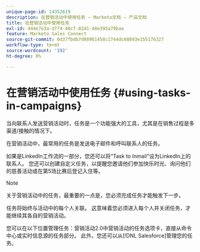 ```yaml
---
unique-page-id: 14352619
description: 在营销活动中使用任务 — Marketo文档 — 产品文档
title: 在营销活动中使用任务
exl-id: 444e7e3a-d774-40cf-82d1-40e395a79baa
feature: Marketo Sales Connect
source-git-commit: 0d37fbdb7d08901458c1744dc68893e155176327
workflow-type: tm+mt
source-wordcount: '192'
ht-degree: 0%

---
```


# 在营销活动中使用任务 {#using-tasks-in-campaigns}

当向联系人发送营销活动时，任务是一个功能强大的工具，尤其是在销售过程是多渠道/接触的情况下。

在营销活动中，最常用的任务是发送电子邮件和呼叫联系人的任务。

如果是LinkedIn工作流的一部分，您还可以将“Task to Inmail”设为LinkedIn上的联系人。 您还可以创建自定义任务，以提醒您邀请他们参加快乐时光、询问他们的慈善活动或在第5场比赛后登记入住等。

>[!NOTE]
>
>关于营销活动中的任务，最重要的一点是，您必须完成任务才能触发下一步。

任务将始终与活动中的每个人关联。 这意味着您必须进入每个人并关闭任务，才能继续其各自的营销活动。

您可以在以下位置管理任务：营销活动2.0中营销活动的任务选项卡，直接从命令中心或实时信息源的任务部分。 此外，您还可以从[!DNL Salesforce]管理您的任务。
